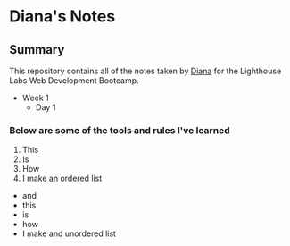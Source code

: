 # Diana's Notes

## Summary

This repository contains all of the notes taken by [Diana](https://github.com/Romadiansky/lighthouse-web-notes/blob/master/README.md) for the Lighthouse Labs Web Development Bootcamp.

* Week 1
  * Day 1

### Below are some of the tools and rules I've learned

1. This
2. Is
3. How
4. I make an ordered list

- and
- this
- is
- how
- I make and unordered list
